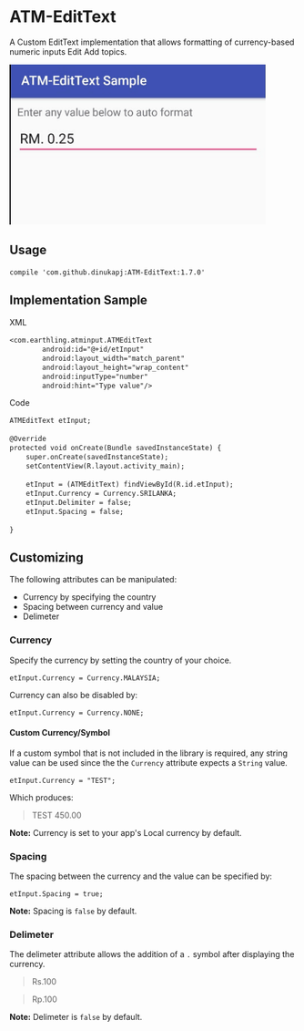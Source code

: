 # ATM-EditText
A Custom EditText implementation that allows formatting of currency-based numeric inputs Edit Add topics.

![Alt text](/demo_1.gif "ATM Input Demo")

## Usage

```
compile 'com.github.dinukapj:ATM-EditText:1.7.0'
```

## Implementation Sample

XML

```
<com.earthling.atminput.ATMEditText
        android:id="@+id/etInput"
        android:layout_width="match_parent"
        android:layout_height="wrap_content"
        android:inputType="number"
        android:hint="Type value"/>
```

Code

```
ATMEditText etInput;

@Override
protected void onCreate(Bundle savedInstanceState) {
    super.onCreate(savedInstanceState);
    setContentView(R.layout.activity_main);

    etInput = (ATMEditText) findViewById(R.id.etInput);
    etInput.Currency = Currency.SRILANKA;
    etInput.Delimiter = false;
    etInput.Spacing = false;

}
```

## Customizing

The following attributes can be manipulated:

- Currency by specifying the country
- Spacing between currency and value
- Delimeter

### Currency

Specify the currency by setting the country of your choice.

```
etInput.Currency = Currency.MALAYSIA;
```

Currency can also be disabled by:

```
etInput.Currency = Currency.NONE;
```

#### Custom Currency/Symbol

If a custom symbol that is not included in the library is required, any string value can be used since the the `Currency` attribute expects a `String` value.

```
etInput.Currency = "TEST";
```

Which produces:
>TEST 450.00

**Note:** Currency is set to your app's Local currency by default.

### Spacing

The spacing between the currency and the value can be specified by:

```
etInput.Spacing = true;
```

**Note:** Spacing is `false` by default.

### Delimeter

The delimeter attribute allows the addition of a `.` symbol after displaying the currency.

> Rs.100

> Rp.100

**Note:** Delimeter is `false` by default.
